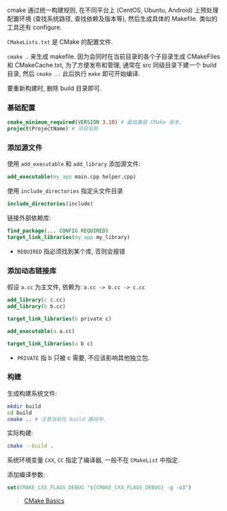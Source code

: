 cmake 通过统一构建规则, 在不同平台上 (CentOS, Ubuntu, Android) 上预处理配置环境 (查找系统路径, 查找依赖及版本等), 然后生成具体的 Makefile.  类似的工具还有 configure.

`CMakeLists.txt` 是 CMake 的配置文件. 

`cmake .` 来生成 makefile. 因为会同时在当前目录的各个子目录生成 CMakeFiles 和 CMakeCache.txt, 为了方便发布和管理, 通常在 src 同级目录下建一个 build 目录, 然后 `cmake ..` 此后执行 `make` 即可开始编译.

要重新构建时, 删除 build 目录即可.

### 基础配置

```cmake
cmake_minimum_required(VERSION 3.10) # 最低兼容 CMake 版本.
project(ProjectName) # 项目名称
```

### 添加源文件

使用 `add_executable` 和 `add_library` 添加源文件:
```cmake
add_executable(my_app main.cpp helper.cpp)
```

使用 `include_directories` 指定头文件目录
```cmake
include_directories(include)
```

链接外部依赖库:
```cmake
find_package(... CONFIG REQUIRED)
target_link_libraries(my_app my_library)
```

- `REQUIRED` 指必须找到某个库, 否则会报错

### 添加动态链接库

假设 `a.cc` 为主文件, 依赖为: `a.cc -> b.cc -> c.cc`

```cmake
add_library(c c.cc)
add_library(b b.cc)

target_link_libraries(b private c)

add_executable(a a.cc)

target_link_libraries(a b c)
```

- `PRIVATE` 指 b 只被 c 需要, 不应该影响其他独立包.

### 构建

生成构建系统文件:
```bash
mkdir build
cd build
cmake .. # 注意当前在 build 路经中.
```

实际构建:
```bash
cmake --build .
```

系统环境变量 `CXX`, `CC` 指定了编译器, 一般不在 `CMakeList` 中指定.

添加编译参数:
```cmake
set(CMAKE_CXX_FLAGS_DEBUG "${CMAKE_CXX_FLAGS_DEBUG} -g -o3")
```

> [CMake Basics](https://nu-msr.github.io/navigation_site/lectures/cmake_basics.html)